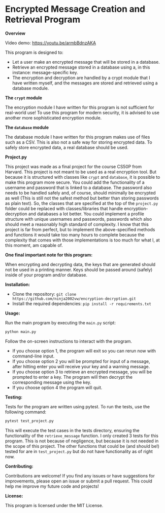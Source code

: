 # Encrypted Message Creation and Retrieval Program

**Overview**

Video demo: <https://youtu.be/armbBdnzAKA>

This program is designed to:
- Let a user make an encrypted message that will be stored in a database.
- Retrieve an encrypted message stored in a database using a, in this instance: message-specific key.
- The encryption and decryption are handled by a crypt module that I have written myself, and the messages are stored and retrieved using a database module.

**The `crypt` module**

The encryption module I have written for this program is not sufficient for real-world use! To use this program for modern security, it is advised to use another more sophisticated encryption module.

**The `database` module**

The database module I have written for this program makes use of files such as a CSV. This is also not a safe way for storing encrypted data. To safely store encrypted data, a real database should be used.

**Project.py**

This project was made as a final project for the course CS50P from Harvard. This project is not meant to be used as a real encryption tool. But because it is structured with classes like `crypt` and `database`, it is possible to make this program more secure. You could add the functionality of a username and password that is linked to a database. The password also needs to be handled safely and, of course, should minimally be encrypted as well (This is still not the safest method but better than storing passwords as plain text). So, the classes that are specified at the top of the `project.py` folder could be replaced with classes/libraries that handle encryption-decryption and databases a lot better. You could implement a profile structure with unique usernames and passwords, passwords which also should meet a reasonably high standard of complexity. I know that this project is far from perfect, but to implement the above-specified methods and functions it would take too many hours to complete because the complexity that comes with those implementations is too much for what I, at this moment, am capable of.

**One final important note for this program:**

When encrypting and decrypting data, the keys that are generated should not be used in a printing manner. Keys should be passed around (safely) inside of your program and/or database.

**Installation:**

- Clone the repository: `git clone https://github.com/ninja2002vw/encryption-decryption.git`
- Install the required dependencies: `pip install -r requirements.txt`

**Usage:**

Run the main program by executing the `main.py` script:

```bash
python main.py
```

Follow the on-screen instructions to interact with the program.
- If you choose option 1, the program will exit so you can rerun now with command-line input.
- If you choose option 2 you will be prompted for input of a message, after hitting enter you will receive your key and a warning message.
- If you choose option 3 to retrieve an encrypted message, you will be prompted to enter a key. The program will then decrypt the corresponding message using the key.
- If you choose option 4 the program will quit.

**Testing:**

Tests for the program are written using pytest. To run the tests, use the following command:

```bash
pytest test_project.py
```

This will execute the test cases in the tests directory, ensuring the functionality of the `retrieve_message` function. I only created 3 tests for this program. This is not because of negligence, but because it is not needed in the scope of this project. The other functions that could be (and should be!) tested for are in `test_project.py` but do not have functionality as of right now.

**Contributing:**

Contributions are welcome! If you find any issues or have suggestions for improvements, please open an issue or submit a pull request. This could help me improve my future code and projects!

**License:**

This program is licensed under the MIT License.
